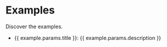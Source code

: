 <script setup>
import { data } from './example.data.js'
</script>

# Examples

Discover the examples.

<ul>
  <li v-for="example of data">
    <a :href="`${example.params.example}`">{{ example.params.title }}</a>:
    {{ example.params.description }}
  </li>
</ul>
